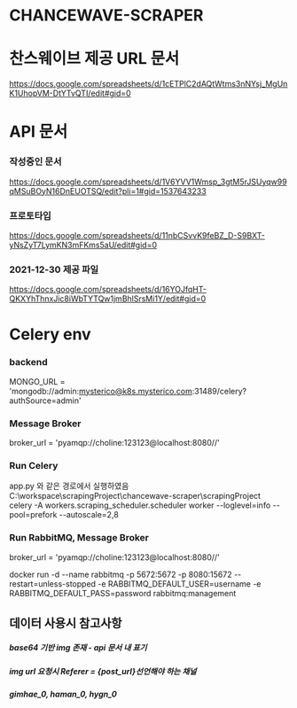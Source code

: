 # CHANCEWAVE-SCRAPER

# 찬스웨이브 제공 URL 문서  
https://docs.google.com/spreadsheets/d/1cETPlC2dAQtWtms3nNYsj_MgUnK1UhopVM-DtYTvQTI/edit#gid=0  


# API 문서  
### 작성중인 문서
https://docs.google.com/spreadsheets/d/1V6YVV1Wmsp_3gtM5rJSUyqw99qMSuBOyN16DnEUOTSQ/edit?pli=1#gid=1537643233  

### 프로토타입
https://docs.google.com/spreadsheets/d/11nbCSvvK9feBZ_D-S9BXT-yNsZyT7LymKN3mFKms5aU/edit#gid=0

### 2021-12-30 제공 파일
https://docs.google.com/spreadsheets/d/16YOJfqHT-QKXYhThnxJic8iWbTYTQw1jmBhlSrsMi1Y/edit#gid=0

# Celery env  
### backend  
MONGO_URL = 'mongodb://admin:mysterico@k8s.mysterico.com:31489/celery?authSource=admin'  

### Message Broker  
broker_url = 'pyamqp://choline:123123@localhost:8080//'  

### Run Celery
app.py 와 같은 경로에서 실행하였음 C:\workspace\scrapingProject\chancewave-scraper\scrapingProject  
celery -A workers.scraping_scheduler.scheduler worker --loglevel=info --pool=prefork --autoscale=2,8  

### Run RabbitMQ, Message Broker 
broker_url = 'pyamqp://choline:123123@localhost:8080//'  

docker run -d --name rabbitmq -p 5672:5672 -p 8080:15672 --restart=unless-stopped -e RABBITMQ_DEFAULT_USER=username -e RABBITMQ_DEFAULT_PASS=password rabbitmq:management  

## 데이터 사용시 참고사항
##### base64 기반 img 존재 - api 문서 내 표기
##### img url 요청시 Referer = {post_url}선언해야 하는 채널 
##### gimhae_0, haman_0, hygn_0

